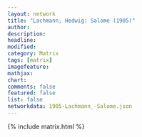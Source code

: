 ```yaml
---
layout: network
title: "Lachmann, Hedwig: Salome (1905)"
author:
description:
headline:
modified:
category: Matrix
tags: [matrix]
imagefeature: 
mathjax: 
chart: 
comments: false
featured: false
list: false
networkdata: 1905-Lachmann_-Salome.json
---
```

{% include matrix.html %}
